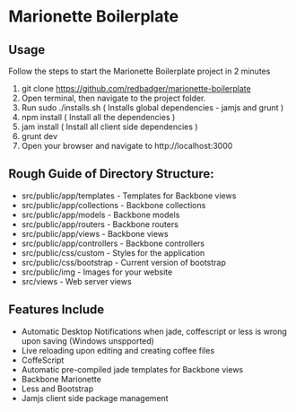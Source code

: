 # Marionette Boilerplate

## Usage

Follow the steps to start the Marionette Boilerplate project in 2 minutes

1. git clone https://github.com/redbadger/marionette-boilerplate
2. Open terminal, then navigate to the project folder.
3. Run sudo ./installs.sh ( Installs global dependencies - jamjs and grunt )
4. npm install ( Install all the dependencies )
5. jam install ( Install all client side dependencies )
7. grunt dev
6. Open your browser and navigate to http://localhost:3000

## Rough Guide of Directory Structure:
* src/public/app/templates - Templates for Backbone views
* src/public/app/collections - Backbone collections
* src/public/app/models - Backbone models
* src/public/app/routers - Backbone routers
* src/public/app/views - Backbone views
* src/public/app/controllers - Backbone controllers
* src/public/css/custom - Styles for the application
* src/public/css/bootstrap - Current version of bootstrap
* src/public/img - Images for your website
* src/views - Web server views

## Features Include
* Automatic Desktop Notifications when jade, coffescript or less is wrong upon saving (Windows unspported)
* Live reloading upon editing and creating coffee files
* CoffeScript
* Automatic pre-compiled jade templates for Backbone views
* Backbone Marionette
* Less and Bootstrap
* Jamjs client side package management
